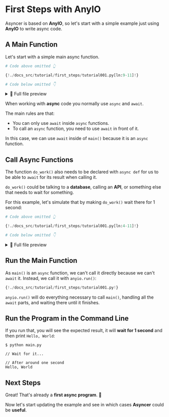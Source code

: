 # First Steps with AnyIO

Asyncer is based on **AnyIO**, so let's start with a simple example just using **AnyIO** to write async code.

## A Main Function

Let's start with a simple main async function.

```Python hl_lines="3-4"
# Code above omitted 👆

{!./docs_src/tutorial/first_steps/tutorial001.py[ln:9-11]!}

# Code below omitted 👇
```

<details>
<summary>👀 Full file preview</summary>

```Python
{!./docs_src/tutorial/first_steps/tutorial001.py!}
```

</details>

When working with **async** code you normally use `async` and `await`.

The main rules are that:

* You can only use `await` inside `async` functions.
* To call an `async` function, you need to use `await` in front of it.

In this case, we can use `await` inside of `main()` because it is an `async` function.

## Call Async Functions

The function `do_work()` also needs to be declared with `async def` for us to be able to `await` for its result when calling it.

`do_work()` could be talking to a **database**, calling an **API**, or something else that needs to wait for something.

For this example, let's simulate that by making `do_work()` wait there for 1 second:

```Python hl_lines="3-4"
# Code above omitted 👆

{!./docs_src/tutorial/first_steps/tutorial001.py[ln:4-11]!}

# Code below omitted 👇
```

<details>
<summary>👀 Full file preview</summary>

```Python
{!./docs_src/tutorial/first_steps/tutorial001.py!}
```

</details>

## Run the Main Function

As `main()` is an `async` function, we can't call it directly because we can't `await` it. Instead, we call it with `anyio.run()`:

```Python hl_lines="1  14"
{!./docs_src/tutorial/first_steps/tutorial001.py!}
```

`anyio.run()` will do everything necessary to call `main()`, handling all the `await` parts, and waiting there until it finishes.

## Run the Program in the Command Line

If you run that, you will see the expected result, it will **wait for 1 second** and then print `Hello, World`:

<div class="termy">

```console
$ python main.py

// Wait for it...

// After around one second
Hello, World
```

</div>

## Next Steps

Great! That's already a **first async program**. 🚀

Now let's start updating the example and see in which cases **Asyncer** could be **useful**.
